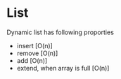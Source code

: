 # List 

Dynamic list has following proporties
 - insert [O(n)]
 - remove [O(n)]
 - add [O(n)]
 - extend, when array is full [O(n)]

    